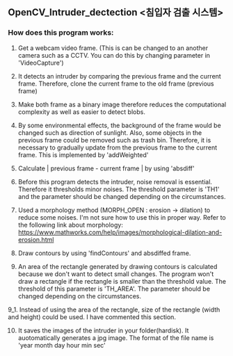 ## OpenCV_Intruder_dectection <침입자 검출 시스템>

### How does this program works:

1. Get a webcam video frame. (This is can be changed to an another camera such as a CCTV. You can do this by changing parameter in 'VideoCapture') 

2. It detects an intruder by comparing the previous frame and the current frame. Therefore, clone the current frame to the old frame (previous frame)

3. Make both frame as a binary image therefore reduces the computational complexity as well as easier to detect blobs.

4. By some environmental effects, the background of the frame would be changed such as direction of sunlight. Also, some objects in the previous frame could be removed such as trash bin. Therefore, it is necessary to gradually update from the previous frame to the current frame. This is implemented by 'addWeighted' 

5. Calculate | previous frame - current frame | by using 'absdiff'

6. Before this program detects the intruder, noise removal is essential. Therefore it thresholds minor noises. The threshold parameter is 'TH1' and the parameter should be changed depending on the circumstances.

7. Used a morphology method (MORPH_OPEN : erosion -> dilation) to reduce some noises. I'm not sure how to use this in proper way.
Refer to the following link about morphology: https://www.mathworks.com/help/images/morphological-dilation-and-erosion.html
8. Draw contours by using 'findContours' and absdiffed frame.

9. An area of the rectangle generated by drawing contours is calculated because we don't want to detect small changes. The program won't draw a rectangle if the rectangle is smaller than the threshold value. The threshold of this parameter is 'TH_AREA'. The parameter should be changed depending on the circumstances.

9_1. Instead of using the area of the rectangle, size of the rectangle (width and height) could be used. I have commented this section.

10. It saves the images of the intruder in your folder(hardisk). It auotomatically generates a jpg image. The format of the file name is 'year month day hour min sec'



